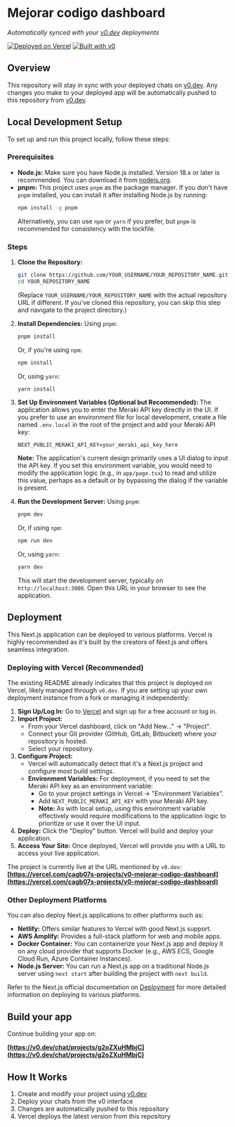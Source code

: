 # Mejorar codigo dashboard

*Automatically synced with your [v0.dev](https://v0.dev) deployments*

[![Deployed on Vercel](https://img.shields.io/badge/Deployed%20on-Vercel-black?style=for-the-badge&logo=vercel)](https://vercel.com/cagb07s-projects/v0-mejorar-codigo-dashboard)
[![Built with v0](https://img.shields.io/badge/Built%20with-v0.dev-black?style=for-the-badge)](https://v0.dev/chat/projects/g2oZXuHMbjC)

## Overview

This repository will stay in sync with your deployed chats on [v0.dev](https://v0.dev).
Any changes you make to your deployed app will be automatically pushed to this repository from [v0.dev](https://v0.dev).

## Local Development Setup

To set up and run this project locally, follow these steps:

### Prerequisites

*   **Node.js:** Make sure you have Node.js installed. Version 18.x or later is recommended. You can download it from [nodejs.org](https://nodejs.org/).
*   **pnpm:** This project uses `pnpm` as the package manager. If you don't have `pnpm` installed, you can install it after installing Node.js by running:
    ```bash
    npm install -g pnpm
    ```
    Alternatively, you can use `npm` or `yarn` if you prefer, but `pnpm` is recommended for consistency with the lockfile.

### Steps

1.  **Clone the Repository:**
    ```bash
    git clone https://github.com/YOUR_USERNAME/YOUR_REPOSITORY_NAME.git
    cd YOUR_REPOSITORY_NAME
    ```
    (Replace `YOUR_USERNAME/YOUR_REPOSITORY_NAME` with the actual repository URL if different. If you've cloned this repository, you can skip this step and navigate to the project directory.)

2.  **Install Dependencies:**
    Using `pnpm`:
    ```bash
    pnpm install
    ```
    Or, if you're using `npm`:
    ```bash
    npm install
    ```
    Or, using `yarn`:
    ```bash
    yarn install
    ```

3.  **Set Up Environment Variables (Optional but Recommended):**
    The application allows you to enter the Meraki API key directly in the UI.
    If you prefer to use an environment file for local development, create a file named `.env.local` in the root of the project and add your Meraki API key:
    ```env
    NEXT_PUBLIC_MERAKI_API_KEY=your_meraki_api_key_here
    ```
    **Note:** The application's current design primarily uses a UI dialog to input the API key. If you set this environment variable, you would need to modify the application logic (e.g., in `app/page.tsx`) to read and utilize this value, perhaps as a default or by bypassing the dialog if the variable is present.

4.  **Run the Development Server:**
    Using `pnpm`:
    ```bash
    pnpm dev
    ```
    Or, if using `npm`:
    ```bash
    npm run dev
    ```
    Or, using `yarn`:
    ```bash
    yarn dev
    ```
    This will start the development server, typically on `http://localhost:3000`. Open this URL in your browser to see the application.

## Deployment

This Next.js application can be deployed to various platforms. Vercel is highly recommended as it's built by the creators of Next.js and offers seamless integration.

### Deploying with Vercel (Recommended)

The existing README already indicates that this project is deployed on Vercel, likely managed through `v0.dev`. If you are setting up your own deployment instance from a fork or managing it independently:

1.  **Sign Up/Log In:** Go to [Vercel](https://vercel.com) and sign up for a free account or log in.
2.  **Import Project:**
    *   From your Vercel dashboard, click on "Add New..." -> "Project".
    *   Connect your Git provider (GitHub, GitLab, Bitbucket) where your repository is hosted.
    *   Select your repository.
3.  **Configure Project:**
    *   Vercel will automatically detect that it's a Next.js project and configure most build settings.
    *   **Environment Variables:** For deployment, if you need to set the Meraki API key as an environment variable:
        *   Go to your project settings in Vercel -> "Environment Variables".
        *   Add `NEXT_PUBLIC_MERAKI_API_KEY` with your Meraki API key.
        *   **Note:** As with local setup, using this environment variable effectively would require modifications to the application logic to prioritize or use it over the UI input.
4.  **Deploy:** Click the "Deploy" button. Vercel will build and deploy your application.
5.  **Access Your Site:** Once deployed, Vercel will provide you with a URL to access your live application.

The project is currently live at the URL mentioned by `v0.dev`:
**[https://vercel.com/cagb07s-projects/v0-mejorar-codigo-dashboard](https://vercel.com/cagb07s-projects/v0-mejorar-codigo-dashboard)**

### Other Deployment Platforms

You can also deploy Next.js applications to other platforms such as:

*   **Netlify:** Offers similar features to Vercel with good Next.js support.
*   **AWS Amplify:** Provides a full-stack platform for web and mobile apps.
*   **Docker Container:** You can containerize your Next.js app and deploy it on any cloud provider that supports Docker (e.g., AWS ECS, Google Cloud Run, Azure Container Instances).
*   **Node.js Server:** You can run a Next.js app on a traditional Node.js server using `next start` after building the project with `next build`.

Refer to the Next.js official documentation on [Deployment](https://nextjs.org/docs/deployment) for more detailed information on deploying to various platforms.

## Build your app

Continue building your app on:

**[https://v0.dev/chat/projects/g2oZXuHMbjC](https://v0.dev/chat/projects/g2oZXuHMbjC)**

## How It Works

1. Create and modify your project using [v0.dev](https://v0.dev)
2. Deploy your chats from the v0 interface
3. Changes are automatically pushed to this repository
4. Vercel deploys the latest version from this repository